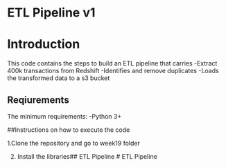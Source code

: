 # ETL Pipeline v1

# Introduction
This code contains the steps to build an ETL pipeline that carries
-Extract 400k transactions from Redshift
-Identifies and remove duplicates
-Loads the transformed data to a s3 bucket

## Reqiurements
The minimum requirements:
-Python 3+

##Instructions on how to execute the code

1.Clone the repository and go to week19 folder

2. Install the libraries##   E T L   P i p e l i n e  
 #   E T L   P i p e l i n e  
 